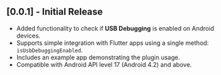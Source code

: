 ## [0.0.1] - Initial Release
- Added functionality to check if **USB Debugging** is enabled on Android devices.
- Supports simple integration with Flutter apps using a single method: `isUsbDebuggingEnabled`.
- Includes an example app demonstrating the plugin usage.
- Compatible with Android API level 17 (Android 4.2) and above.